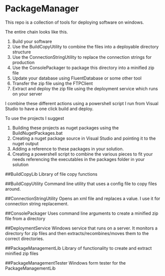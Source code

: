 # PackageManager
This repo is a collection of tools for deploying software on windows.

The entire chain looks like this.

1. Build your software
2. Use the BuildCopyUtility to combine the files into a deployable directory structure
3. Use the ConnectionStringUtility to replace the connection strings for production
4. Use the ConsolePackager to package this directory into a minified zip file
5. Update your database using FluentDatabase or some other tool
6. Transfer the zip file using the FTPClient
7. Extract and deploy the zip file using the deployment service which runs on your server

I combine these different actions using a powershell script I run from Visual Studio to have a one click build and deploy.

To use the projects I suggest 

1. Building these projects as nuget packages using the BuildNugetPackages.bat
2. Creating a nuget package source in Visual Studio and pointing it to the nuget output
3. Adding a reference to these packages in your solution.
4. Creating a powershell script to combine the various pieces to fit your needs referencing the executables in the packages folder in your solution


##BuildCopyLib
Library of file copy functions

##BuildCopyUtility
Command line utility that uses a config file to copy files around. 

##ConnectionStringUtility
Opens an xml file and replaces a value. I use it for connection string replacement.

##ConsolePackager
Uses command line arguments to create a minified zip file from a directory

##DeploymentService
Windows service that runs on a server. It monitors a directory for zip files and then extracts/recombines/moves
them to the correct directories.

##PackageManagementLib
Library of functionality to create and extract minified zip files

##PackageManagementTester
Windows form tester for the PackageManagementLib






